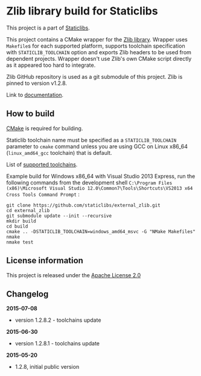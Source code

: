 Zlib library build for Staticlibs
=================================

This project is a part of [Staticlibs](http://staticlibs.net/).

This project contains a CMake wrapper for the [Zlib library](https://github.com/madler/zlib). 
Wrapper uses `Makefile`s for each supported platform, supports toolchain specification
with `STATICLIB_TOOLCHAIN` option and exports Zlib headers to be used from dependent projects.
Wrapper doesn't use Zlib's own CMake script directly as it appeared too hard to integrate.

Zlib GitHub repository is used as a git submodule of this project. Zlib is pinned to version v1.2.8.

Link to [documentation](http://www.zlib.net/manual.html).

How to build
------------

[CMake](http://cmake.org/) is required for building.

Staticlib toolchain name must be specified as a `STATICLIB_TOOLCHAIN` parameter to `cmake` command
unless you are using GCC on Linux x86_64 (`linux_amd64_gcc` toolchain) that is default.

List of [supported toolchains](https://github.com/staticlibs/cmake/tree/master/toolchains).

Example build for Windows x86_64 with Visual Studio 2013 Express, run the following commands 
from the development shell `C:\Program Files (x86)\Microsoft Visual Studio 12.0\Common7\Tools\Shortcuts\VS2013 x64 Cross Tools Command Prompt` :

    git clone https://github.com/staticlibs/external_zlib.git
    cd external_zlib
    git submodule update --init --recursive
    mkdir build
    cd build
    cmake .. -DSTATICLIB_TOOLCHAIN=windows_amd64_msvc -G "NMake Makefiles"
    nmake
    nmake test

License information
-------------------

This project is released under the [Apache License 2.0](http://www.apache.org/licenses/LICENSE-2.0)

Changelog
---------

**2015-07-08**

 * version 1.2.8.2 - toolchains update

**2015-06-30**

 * version 1.2.8.1 - toolchains update

**2015-05-20**

 * 1.2.8, initial public version

